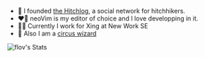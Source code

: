 - 🔭 I founded [the Hitchlog](https://github.com/flov/hitchlog-nextjs), a social network for hitchhikers.
- ❤️‍🔥 neoVim is my editor of choice and I love developping in it.
- 👨‍💻 Currently I work for Xing at New Work SE
- 🎪 Also I am a [circus wizard](https://www.instagram.com/the_flow_wizard)

![flov's Stats](https://github-readme-stats.vercel.app/api?username=flov&theme=tokyonight&show_icons=true&hide_border=true&count_private=true)
